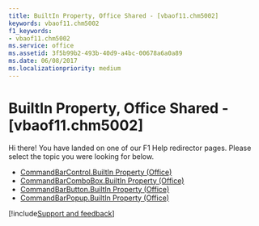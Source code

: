 ```yaml
---
title: BuiltIn Property, Office Shared - [vbaof11.chm5002]
keywords: vbaof11.chm5002
f1_keywords:
- vbaof11.chm5002
ms.service: office
ms.assetid: 3f5b99b2-493b-40d9-a4bc-00678a6a0a89
ms.date: 06/08/2017
ms.localizationpriority: medium
---
```



# BuiltIn Property, Office Shared - [vbaof11.chm5002]

Hi there! You have landed on one of our F1 Help redirector pages. Please select the topic you were looking for below.

- [CommandBarControl.BuiltIn Property (Office)](https://msdn.microsoft.com/library/4b3904dc-3376-28e0-6c93-4acff8101e6f%28Office.15%29.aspx)
- [CommandBarComboBox.BuiltIn Property (Office)](https://msdn.microsoft.com/library/4dc0232c-94dd-ce40-95cd-7700fdd9a427%28Office.15%29.aspx)
- [CommandBarButton.BuiltIn Property (Office)](https://msdn.microsoft.com/library/0a159c65-99d1-efdf-ec5c-f4e51060dd09%28Office.15%29.aspx)
- [CommandBarPopup.BuiltIn Property (Office)](https://msdn.microsoft.com/library/7cf5322a-b970-39da-c200-fc8303d60f29%28Office.15%29.aspx)

[!include[Support and feedback](~/includes/feedback-boilerplate.md)]